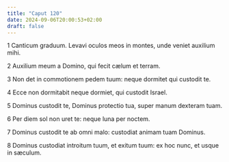 ```yaml
---
title: "Caput 120"
date: 2024-09-06T20:00:53+02:00
draft: false
---
```



1 Canticum graduum. Levavi oculos meos in montes, unde veniet auxilium mihi.

2 Auxilium meum a Domino, qui fecit cælum et terram.

3 Non det in commotionem pedem tuum: neque dormitet qui custodit te.

4 Ecce non dormitabit neque dormiet, qui custodit Israel.

5 Dominus custodit te, Dominus protectio tua, super manum dexteram tuam.

6 Per diem sol non uret te: neque luna per noctem.

7 Dominus custodit te ab omni malo: custodiat animam tuam Dominus.

8 Dominus custodiat introitum tuum, et exitum tuum: ex hoc nunc, et usque in sæculum.

